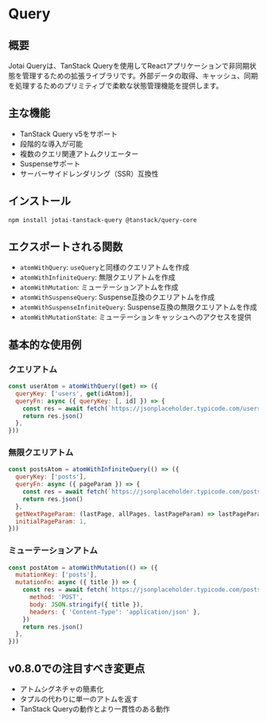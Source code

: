 # Query

## 概要

Jotai Queryは、TanStack Queryを使用してReactアプリケーションで非同期状態を管理するための拡張ライブラリです。外部データの取得、キャッシュ、同期を処理するためのプリミティブで柔軟な状態管理機能を提供します。

## 主な機能

- TanStack Query v5をサポート
- 段階的な導入が可能
- 複数のクエリ関連アトムクリエーター
- Suspenseサポート
- サーバーサイドレンダリング（SSR）互換性

## インストール

```bash
npm install jotai-tanstack-query @tanstack/query-core
```

## エクスポートされる関数

- `atomWithQuery`: `useQuery`と同様のクエリアトムを作成
- `atomWithInfiniteQuery`: 無限クエリアトムを作成
- `atomWithMutation`: ミューテーションアトムを作成
- `atomWithSuspenseQuery`: Suspense互換のクエリアトムを作成
- `atomWithSuspenseInfiniteQuery`: Suspense互換の無限クエリアトムを作成
- `atomWithMutationState`: ミューテーションキャッシュへのアクセスを提供

## 基本的な使用例

### クエリアトム

```javascript
const userAtom = atomWithQuery((get) => ({
  queryKey: ['users', get(idAtom)],
  queryFn: async ({ queryKey: [, id] }) => {
    const res = await fetch(`https://jsonplaceholder.typicode.com/users/${id}`)
    return res.json()
  },
}))
```

### 無限クエリアトム

```javascript
const postsAtom = atomWithInfiniteQuery(() => ({
  queryKey: ['posts'],
  queryFn: async ({ pageParam }) => {
    const res = await fetch(`https://jsonplaceholder.typicode.com/posts?_page=${pageParam}`)
    return res.json()
  },
  getNextPageParam: (lastPage, allPages, lastPageParam) => lastPageParam + 1,
  initialPageParam: 1,
}))
```

### ミューテーションアトム

```javascript
const postAtom = atomWithMutation(() => ({
  mutationKey: ['posts'],
  mutationFn: async ({ title }) => {
    const res = await fetch(`https://jsonplaceholder.typicode.com/posts`, {
      method: 'POST',
      body: JSON.stringify({ title }),
      headers: { 'Content-Type': 'application/json' },
    })
    return res.json()
  },
}))
```

## v0.8.0での注目すべき変更点

- アトムシグネチャの簡素化
- タプルの代わりに単一のアトムを返す
- TanStack Queryの動作とより一貫性のある動作
